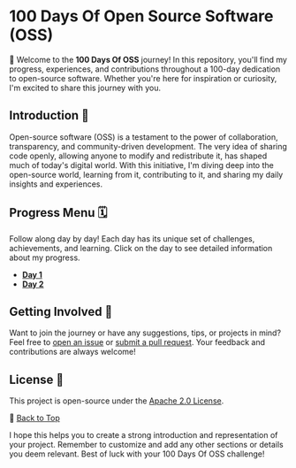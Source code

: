 # 100 Days Of Open Source Software (OSS)

🚀 Welcome to the **100 Days Of OSS** journey! In this repository, you'll find my progress, experiences, and contributions throughout a 100-day dedication to open-source software. Whether you're here for inspiration or curiosity, I'm excited to share this journey with you.

## Introduction 🌟

Open-source software (OSS) is a testament to the power of collaboration, transparency, and community-driven development. The very idea of sharing code openly, allowing anyone to modify and redistribute it, has shaped much of today's digital world. With this initiative, I'm diving deep into the open-source world, learning from it, contributing to it, and sharing my daily insights and experiences.

## Progress Menu 🗓

Follow along day by day! Each day has its unique set of challenges, achievements, and learning. Click on the day to see detailed information about my progress.

- [**Day 1**](https://github.com/ibilalkayy/100-Days-Of-OSS/blob/main/Days/day1.md)
- [**Day 2**](https://github.com/ibilalkayy/100-Days-Of-OSS/blob/main/Days/day2.md)
  
## Getting Involved 🤝

Want to join the journey or have any suggestions, tips, or projects in mind? Feel free to [open an issue](https://github.com/ibilalkayy/100-Days-Of-OSS/issues) or [submit a pull request](https://github.com/ibilalkayy/100-Days-Of-OSS/pulls). Your feedback and contributions are always welcome!

## License 📜

This project is open-source under the [Apache 2.0 License](LICENSE).

🔗 [Back to Top](#100-days-of-open-source-software-oss)

I hope this helps you to create a strong introduction and representation of your project. Remember to customize and add any other sections or details you deem relevant. Best of luck with your 100 Days Of OSS challenge!
